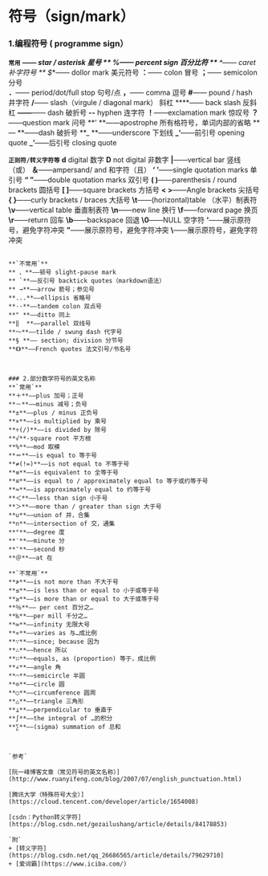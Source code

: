 # 符号（sign/mark）
### 1.编程符号 ( programme sign）

**`常用`**
*****—— star / asterisk 星号
** %**—— percent sign 百分比符
** ^**—— caret  补字符号
** $**—— dollor mark 美元符号 
**：**—— colon 冒号 
**；**—— semicolon 分号  
**．**—— period/dot/full stop 句号/点
**，**—— comma 逗号
**#**—— pound / hash  井字符
**/**——  slash（virgule / diagonal mark）  斜杠
**\**——  back slash  反斜杠
**——**—— dash  破折号
**--**  hyphen  连字符
**！**——exclamation mark 惊叹号
**？**——question mark 问号
**' **——apostrophe 所有格符号，单词内部的省略
**— **——dash 破折号
**_ **——underscore 下划线
**_‘**——前引号 opening  quote
**_’**——后引号 closing  quote


**`正则符/转义字符等`**
**d** digital 数字
**D** not digital 非数字
**|**——vertical bar  竖线（或）
**＆**——ampersand/ and  和字符（且）
**‘ ’**——single quotation marks 单引号
**“ ”**——double quotation marks 双引号
**( )**——parenthesis / round brackets 圆括号
**[ ]**——square brackets 方括号
**< >**——Angle brackets 尖括号
**{ }**——curly brackets / braces 大括号
**\t**——(horizontal)table （水平）制表符 
**\v**——vertical table 垂直制表符
**\n**——new line 换行
**\f**——forward page 换页
**\r**——return 回车
**\b**——backspace 回退
**\0**——NULL 空字符
**\'**——展示原符号，避免字符冲突
**\"**——展示原符号，避免字符冲突
**\\**——展示原符号，避免字符冲突

```

**`不常用`**
** 、**——顿号 slight-pause mark
** `**——反引号 backtick quotes（markdown语法）
** →**——arrow 箭号；参见号
**...**——ellipsis 省略号
**··**——tandem colon 双点号
**" **——ditto 同上
**‖  **——parallel 双线号
**～**——tilde / swung dash 代字号
**§ **—— section; division 分节号
**《》**——French quotes 法文引号/书名号



### 2.部分数学符号的英文名称
**`常用`**
**＋**——plus 加号；正号
**－**——minus 减号；负号
**±**——plus / minus 正负号
**×**——is multiplied by 乘号
**÷(/)**——is divided by 除号
**√**-square root 平方根
**%**——mod 取模
**＝**——is equal to 等于号
**≠(!=)**——is not equal to 不等于号
**≡**——is equivalent to 全等于号
**≌**——is equal to / approximately equal to 等于或约等于号
**≈**——is approximately equal to 约等于号
**＜**——less than sign 小于号
**＞**——more than / greater than sign 大于号
**∪**——union of 并，合集
**∩**——intersection of 交，通集
**°**——degree 度
**′**——minute 分
**″**——second 秒
**＠**——at 在

**`不常用`**
**≯**——is not more than 不大于号
**≤**——is less than or equal to 小于或等于号
**≥**——is more than or equal to 大于或等于号
**％**—— per cent 百分之…
**‰**——per mill 千分之…
**∞**——infinity 无限大号
**∝**——varies as 与…成比例
**∵**——since; because 因为
**∴**——hence 所以
**∷**——equals, as (proportion) 等于，成比例
**∠**——angle 角
**⌒**——semicircle 半圆
**⊙**——circle 圆
**○**——circumference 圆周
**△**——triangle 三角形
**⊥**——perpendicular to 垂直于
**∫**——the integral of …的积分
**∑**——(sigma) summation of 总和



`参考`

[阮一峰博客文章（常见符号的英文名称）](http://www.ruanyifeng.com/blog/2007/07/english_punctuation.html) 

[腾讯大学（特殊符号大全）](https://cloud.tencent.com/developer/article/1654008)

[csdn：Python转义字符](https://blog.csdn.net/gezailushang/article/details/84178853)

`附`
+ [转义字符](https://blog.csdn.net/qq_26686565/article/details/79629710]
+ [爱词霸](https://www.iciba.com/) 
